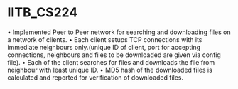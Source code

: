 # IITB_CS224
• Implemented Peer to Peer network for searching and downloading files on a network of clients.
• Each client setups TCP connections with its immediate neighbours only.(unique ID of client, port for accepting connections, neighbours and files to be downloaded are given via config file).
• Each of the client searches for files and downloads the file from neighbour with least unique ID.
• MD5 hash of the downloaded files is calculated and reported for verification of downloaded files.
